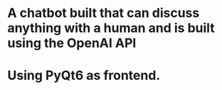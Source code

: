 # A chatbot built that can discuss anything with a human and is built using the OpenAI API
# Using PyQt6 as frontend.
